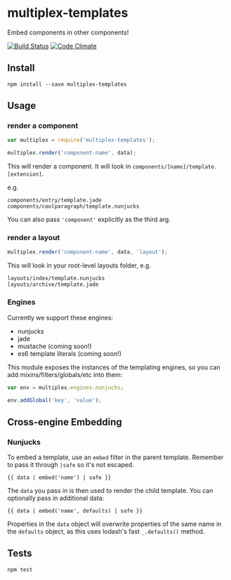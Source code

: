 # multiplex-templates
Embed components in other components!

[![Build Status](https://travis-ci.org/nymag/multiplex-templates.svg)](https://travis-ci.org/nymag/multiplex-templates)
[![Code Climate](https://codeclimate.com/github/nymag/multiplex-templates/badges/gpa.svg)](https://codeclimate.com/github/nymag/multiplex-templates)

## Install

```
npm install --save multiplex-templates
```

## Usage

### render a component

```js
var multiplex = require('multiplex-templates');

multiplex.render('component-name', data);
```

This will render a component. It will look in `components/[name]/template.[extension]`. 

e.g.

```
components/entry/template.jade
components/coolparagraph/template.nunjucks
```

You can also pass `'component'` explicitly as the third arg.

### render a layout

```js
multiplex.render('component-name', data, 'layout');
```

This will look in your root-level layouts folder, e.g.

```
layouts/index/template.nunjucks
layouts/archive/template.jade
```

### Engines

Currently we support these engines:

* nunjucks
* jade
* mustache (coming soon!)
* es6 template literals (coming soon!)

This module exposes the instances of the templating engines, so you can add mixins/filters/globals/etc into them:

```js
var env = multiplex.engines.nunjucks;

env.addGlobal('key', 'value');
```

## Cross-engine Embedding

### Nunjucks

To embed a template, use an `embed` filter in the parent template. Remember to pass it through `|safe` so it's not escaped.

```
{{ data | embed('name') | safe }}
```

The `data` you pass in is then used to render the child template. You can optionally pass in additional data:

```
{{ data | embed('name', defaults) | safe }}
```

Properties in the `data` object will overwrite properties of the same name in the `defaults` object, as this uses lodash's fast `_.defaults()` method.

## Tests

```
npm test
```